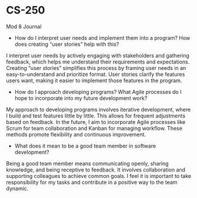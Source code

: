 # CS-250
Mod 8 Journal


- How do I interpret user needs and implement them into a program? How does creating “user stories” help with this?

I interpret user needs by actively engaging with stakeholders and gathering feedback, which helps me understand their requirements and expectations. Creating “user stories” simplifies this process by framing user needs in an easy-to-understand and prioritize format. User stories clarify the features users want, making it easier to implement those features in the program.

- How do I approach developing programs? What Agile processes do I hope to incorporate into my future development work?

My approach to developing programs involves iterative development, where I build and test features little by little. This allows for frequent adjustments based on feedback. In the future, I aim to incorporate Agile processes like Scrum for team collaboration and Kanban for managing workflow. These methods promote flexibility and continuous improvement.

- What does it mean to be a good team member in software development?
  
Being a good team member means communicating openly, sharing knowledge, and being receptive to feedback. It involves collaboration and supporting colleagues to achieve common goals. I feel it is important to take responsibility for my tasks and contribute in a positive way to the team dynamic.
